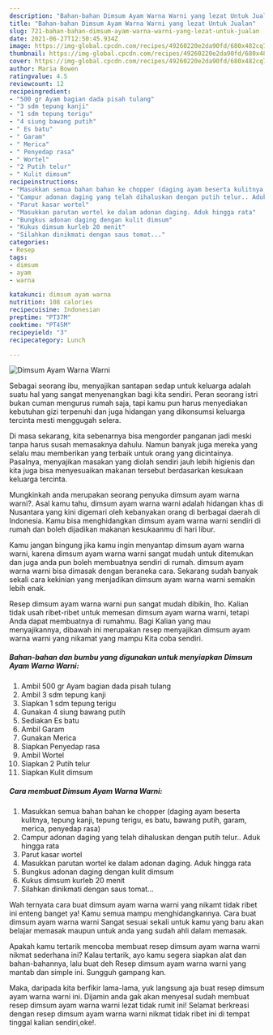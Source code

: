 ```yaml
---
description: "Bahan-bahan Dimsum Ayam Warna Warni yang lezat Untuk Jualan"
title: "Bahan-bahan Dimsum Ayam Warna Warni yang lezat Untuk Jualan"
slug: 721-bahan-bahan-dimsum-ayam-warna-warni-yang-lezat-untuk-jualan
date: 2021-06-27T12:50:45.934Z
image: https://img-global.cpcdn.com/recipes/49260220e2da90fd/680x482cq70/dimsum-ayam-warna-warni-foto-resep-utama.jpg
thumbnail: https://img-global.cpcdn.com/recipes/49260220e2da90fd/680x482cq70/dimsum-ayam-warna-warni-foto-resep-utama.jpg
cover: https://img-global.cpcdn.com/recipes/49260220e2da90fd/680x482cq70/dimsum-ayam-warna-warni-foto-resep-utama.jpg
author: Maria Bowen
ratingvalue: 4.5
reviewcount: 12
recipeingredient:
- "500 gr Ayam bagian dada pisah tulang"
- "3 sdm tepung kanji"
- "1 sdm tepung terigu"
- "4 siung bawang putih"
- " Es batu"
- " Garam"
- " Merica"
- " Penyedap rasa"
- " Wortel"
- "2 Putih telur"
- " Kulit dimsum"
recipeinstructions:
- "Masukkan semua bahan bahan ke chopper (daging ayam beserta kulitnya, tepung kanji, tepung terigu, es batu, bawang putih, garam, merica, penyedap rasa)"
- "Campur adonan daging yang telah dihaluskan dengan putih telur.. Aduk hingga rata"
- "Parut kasar wortel"
- "Masukkan parutan wortel ke dalam adonan daging. Aduk hingga rata"
- "Bungkus adonan daging dengan kulit dimsum"
- "Kukus dimsum kurleb 20 menit"
- "Silahkan dinikmati dengan saus tomat..."
categories:
- Resep
tags:
- dimsum
- ayam
- warna

katakunci: dimsum ayam warna 
nutrition: 108 calories
recipecuisine: Indonesian
preptime: "PT37M"
cooktime: "PT45M"
recipeyield: "3"
recipecategory: Lunch

---
```



![Dimsum Ayam Warna Warni](https://img-global.cpcdn.com/recipes/49260220e2da90fd/680x482cq70/dimsum-ayam-warna-warni-foto-resep-utama.jpg)

Sebagai seorang ibu, menyajikan santapan sedap untuk keluarga adalah suatu hal yang sangat menyenangkan bagi kita sendiri. Peran seorang istri bukan cuman mengurus rumah saja, tapi kamu pun harus menyediakan kebutuhan gizi terpenuhi dan juga hidangan yang dikonsumsi keluarga tercinta mesti menggugah selera.

Di masa  sekarang, kita sebenarnya bisa mengorder panganan jadi meski tanpa harus susah memasaknya dahulu. Namun banyak juga mereka yang selalu mau memberikan yang terbaik untuk orang yang dicintainya. Pasalnya, menyajikan masakan yang diolah sendiri jauh lebih higienis dan kita juga bisa menyesuaikan makanan tersebut berdasarkan kesukaan keluarga tercinta. 



Mungkinkah anda merupakan seorang penyuka dimsum ayam warna warni?. Asal kamu tahu, dimsum ayam warna warni adalah hidangan khas di Nusantara yang kini digemari oleh kebanyakan orang di berbagai daerah di Indonesia. Kamu bisa menghidangkan dimsum ayam warna warni sendiri di rumah dan boleh dijadikan makanan kesukaanmu di hari libur.

Kamu jangan bingung jika kamu ingin menyantap dimsum ayam warna warni, karena dimsum ayam warna warni sangat mudah untuk ditemukan dan juga anda pun boleh membuatnya sendiri di rumah. dimsum ayam warna warni bisa dimasak dengan beraneka cara. Sekarang sudah banyak sekali cara kekinian yang menjadikan dimsum ayam warna warni semakin lebih enak.

Resep dimsum ayam warna warni pun sangat mudah dibikin, lho. Kalian tidak usah ribet-ribet untuk memesan dimsum ayam warna warni, tetapi Anda dapat membuatnya di rumahmu. Bagi Kalian yang mau menyajikannya, dibawah ini merupakan resep menyajikan dimsum ayam warna warni yang nikamat yang mampu Kita coba sendiri.

<!--inarticleads1-->

##### Bahan-bahan dan bumbu yang digunakan untuk menyiapkan Dimsum Ayam Warna Warni:

1. Ambil 500 gr Ayam bagian dada pisah tulang
1. Ambil 3 sdm tepung kanji
1. Siapkan 1 sdm tepung terigu
1. Gunakan 4 siung bawang putih
1. Sediakan  Es batu
1. Ambil  Garam
1. Gunakan  Merica
1. Siapkan  Penyedap rasa
1. Ambil  Wortel
1. Siapkan 2 Putih telur
1. Siapkan  Kulit dimsum




<!--inarticleads2-->

##### Cara membuat Dimsum Ayam Warna Warni:

1. Masukkan semua bahan bahan ke chopper (daging ayam beserta kulitnya, tepung kanji, tepung terigu, es batu, bawang putih, garam, merica, penyedap rasa)
1. Campur adonan daging yang telah dihaluskan dengan putih telur.. Aduk hingga rata
1. Parut kasar wortel
1. Masukkan parutan wortel ke dalam adonan daging. Aduk hingga rata
1. Bungkus adonan daging dengan kulit dimsum
1. Kukus dimsum kurleb 20 menit
1. Silahkan dinikmati dengan saus tomat...




Wah ternyata cara buat dimsum ayam warna warni yang nikamt tidak ribet ini enteng banget ya! Kamu semua mampu menghidangkannya. Cara buat dimsum ayam warna warni Sangat sesuai sekali untuk kamu yang baru akan belajar memasak maupun untuk anda yang sudah ahli dalam memasak.

Apakah kamu tertarik mencoba membuat resep dimsum ayam warna warni nikmat sederhana ini? Kalau tertarik, ayo kamu segera siapkan alat dan bahan-bahannya, lalu buat deh Resep dimsum ayam warna warni yang mantab dan simple ini. Sungguh gampang kan. 

Maka, daripada kita berfikir lama-lama, yuk langsung aja buat resep dimsum ayam warna warni ini. Dijamin anda gak akan menyesal sudah membuat resep dimsum ayam warna warni lezat tidak rumit ini! Selamat berkreasi dengan resep dimsum ayam warna warni nikmat tidak ribet ini di tempat tinggal kalian sendiri,oke!.

